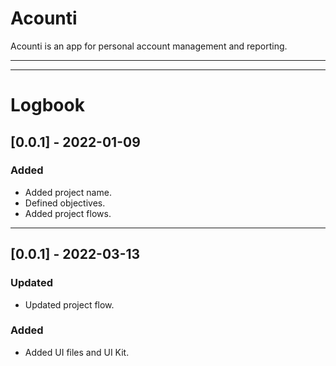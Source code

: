# Acounti
Acounti is an app for personal account management and reporting.
***
***
# Logbook
## [0.0.1] - 2022-01-09
### Added
- Added project name.
- Defined objectives.
- Added project flows.
***
## [0.0.1] - 2022-03-13
### Updated
- Updated project flow.

### Added 
- Added UI files and UI Kit.
